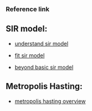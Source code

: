 ### Reference link
## SIR model:
- [understand sir model](https://towardsdatascience.com/infectious-disease-modelling-part-i-understanding-sir-28d60e29fdfc)

- [fit sir model](https://towardsdatascience.com/infectious-disease-modelling-fit-your-model-to-coronavirus-data-2568e672dbc7)

- [beyond basic sir model](https://towardsdatascience.com/infectious-disease-modelling-beyond-the-basic-sir-model-216369c584c4)

## Metropolis Hasting:
- [metropolis hasting overview](https://towardsdatascience.com/metropolis-hastings-review-2dfeb0c3d0eb)